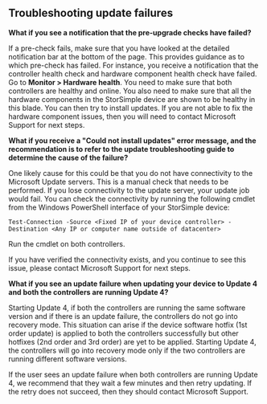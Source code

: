 <!--author=alkohli last changed: 08/29/17-->

## Troubleshooting update failures
**What if you see a notification that the pre-upgrade checks have failed?**

If a pre-check fails, make sure that you have looked at the detailed notification bar at the bottom of the page. This provides guidance as to which pre-check has failed. For instance, you receive a notification that the controller health check and hardware component health check have failed. Go to **Monitor > Hardware health**. You need to make sure that both controllers are healthy and online. You also need to make sure that all the hardware components in the StorSimple device are shown to be healthy in this blade. You can then try to install updates. If you are not able to fix the hardware component issues, then you will need to contact Microsoft Support for next steps.

**What if you receive a "Could not install updates" error message, and the recommendation is to refer to the update troubleshooting guide to determine the cause of the failure?**

One likely cause for this could be that you do not have connectivity to the Microsoft Update servers. This is a manual check that needs to be performed. If you lose connectivity to the update server, your update job would fail. You can check the connectivity by running the following cmdlet from the Windows PowerShell interface of your StorSimple device:

 `Test-Connection -Source <Fixed IP of your device controller> -Destination <Any IP or computer name outside of datacenter>`

Run the cmdlet on both controllers.

If you have verified the connectivity exists, and you continue to see this issue, please contact Microsoft Support for next steps.

**What if you see an update failure when updating your device to Update 4 and both the controllers are running Update 4?**

Starting Update 4, if both the controllers are running the same software version and if there is an update failure, the controllers do not go into recovery mode. This situation can arise if the device software hotfix (1st order update) is applied to both the controllers successfully but other hotfixes (2nd order and 3rd order) are yet to be applied. Starting Update 4, the controllers will go into recovery mode only if the two controllers are running different software versions. 

If the user sees an update failure when both controllers are running Update 4, we recommend that they wait a few minutes and then retry updating. If the retry does not succeed, then they should contact Microsoft Support.

